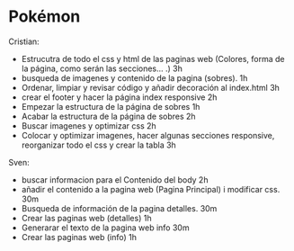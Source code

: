 # Pokémon

Cristian:
- Estrucutra de todo el css y html de las paginas web (Colores, forma de la página, como serán las secciones... .) 3h  
- busqueda de imagenes y contenido de la pagina (sobres). 1h
- Ordenar, limpiar y revisar código y añadir decoración al index.html 3h
- crear el footer y hacer la página index responsive 2h
- Empezar la estructura de la página de sobres 1h
- Acabar la estructura de la página de sobres 2h
- Buscar imagenes y optimizar css 2h
- Colocar y optimizar imagenes, hacer algunas secciones responsive, reorganizar todo el css y crear la tabla 3h

Sven:
- buscar informacion para el Contenido del body 2h
- añadir el contenido a la pagina web (Pagina Principal) i modificar css. 30m
- Busqueda de información de la pagina detalles. 30m
- Crear las paginas web (detalles) 1h
- Generarar el texto de la pagina web info 30m
- Crear las paginas web (info) 1h
